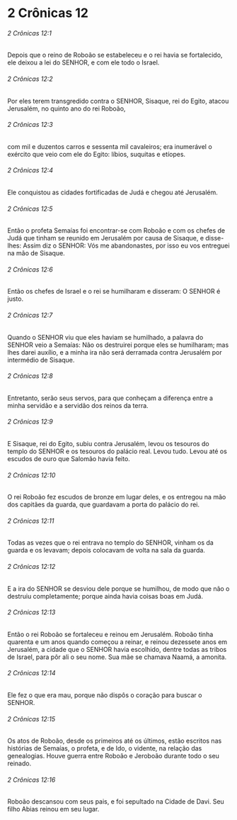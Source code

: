 # 2 Crônicas 12

###### 2 Crônicas 12:1

Depois que o reino de Roboão se estabeleceu e o rei havia se fortalecido, ele deixou a lei do SENHOR, e com ele todo o Israel.

###### 2 Crônicas 12:2

Por eles terem transgredido contra o SENHOR, Sisaque, rei do Egito, atacou Jerusalém, no quinto ano do rei Roboão,

###### 2 Crônicas 12:3

com mil e duzentos carros e sessenta mil cavaleiros; era inumerável o exército que veio com ele do Egito: líbios, suquitas e etíopes.

###### 2 Crônicas 12:4

Ele conquistou as cidades fortificadas de Judá e chegou até Jerusalém.

###### 2 Crônicas 12:5

Então o profeta Semaías foi encontrar-se com Roboão e com os chefes de Judá que tinham se reunido em Jerusalém por causa de Sisaque, e disse-lhes: Assim diz o SENHOR: Vós me abandonastes, por isso eu vos entreguei na mão de Sisaque.

###### 2 Crônicas 12:6

Então os chefes de Israel e o rei se humilharam e disseram: O SENHOR é justo.

###### 2 Crônicas 12:7

Quando o SENHOR viu que eles haviam se humilhado, a palavra do SENHOR veio a Semaías: Não os destruirei porque eles se humilharam; mas lhes darei auxílio, e a minha ira não será derramada contra Jerusalém por intermédio de Sisaque.

###### 2 Crônicas 12:8

Entretanto, serão seus servos, para que conheçam a diferença entre a minha servidão e a servidão dos reinos da terra.

###### 2 Crônicas 12:9

E Sisaque, rei do Egito, subiu contra Jerusalém, levou os tesouros do templo do SENHOR e os tesouros do palácio real. Levou tudo. Levou até os escudos de ouro que Salomão havia feito.

###### 2 Crônicas 12:10

O rei Roboão fez escudos de bronze em lugar deles, e os entregou na mão dos capitães da guarda, que guardavam a porta do palácio do rei.

###### 2 Crônicas 12:11

Todas as vezes que o rei entrava no templo do SENHOR, vinham os da guarda e os levavam; depois colocavam de volta na sala da guarda.

###### 2 Crônicas 12:12

E a ira do SENHOR se desviou dele porque se humilhou, de modo que não o destruiu completamente; porque ainda havia coisas boas em Judá.

###### 2 Crônicas 12:13

Então o rei Roboão se fortaleceu e reinou em Jerusalém. Roboão tinha quarenta e um anos quando começou a reinar, e reinou dezessete anos em Jerusalém, a cidade que o SENHOR havia escolhido, dentre todas as tribos de Israel, para pôr ali o seu nome. Sua mãe se chamava Naamá, a amonita.

###### 2 Crônicas 12:14

Ele fez o que era mau, porque não dispôs o coração para buscar o SENHOR.

###### 2 Crônicas 12:15

Os atos de Roboão, desde os primeiros até os últimos, estão escritos nas histórias de Semaías, o profeta, e de Ido, o vidente, na relação das genealogias. Houve guerra entre Roboão e Jeroboão durante todo o seu reinado.

###### 2 Crônicas 12:16

Roboão descansou com seus pais, e foi sepultado na Cidade de Davi. Seu filho Abias reinou em seu lugar.

